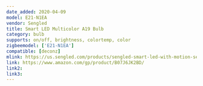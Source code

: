 ```yaml
---
date_added: 2020-04-09
model: E21-N1EA
vendor: Sengled
title: Smart LED Multicolor A19 Bulb
category: bulb
supports: on/off, brightness, colortemp, color
zigbeemodel: ['E21-N1EA']
compatible: [deconz]
mlink: https://us.sengled.com/products/sengled-smart-led-with-motion-sensor-par38-bulb
link: https://www.amazon.com/gp/product/B07J6JK2BD/
link2: 
link3: 
---
```

